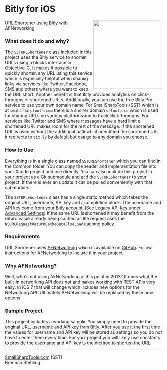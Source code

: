 Bitly for iOS
=============

<img src="https://raw.github.com/brennanMKE/BitlyForiOS/master/URLShortener.png" width="220" align="right" />

URL Shortener using Bitly with AFNetworking

### What does it do and why?

The `SSTURLShortener` class included in this project uses the Bitly service to shorten URLs using a blocks interface in Objective-C. It makes it possible to quickly shorten any URL using this service which is especially helpful when sharing links via services like Twitter, Facebook, SMS and others where you want to keep the URL short. Another benefit is that Bitly provides analytics on click-throughs of shortened URLs. Additionally, you can use the free Bitly Pro service to use your own domain name. For SmallSharpTools (SST) which is at `smallsharptools.com` there is a shorter domain `sstools.co` which is used for sharing URLs on various platforms and to track click-throughs. For services like Twitter and SMS where messages have a hard limit a shortened URL makes room for the rest of the message. If the shortened URL is used without the additional path which identified the shortened URL it redirects to `bit.ly` by default but can go to any domain you choose.

### How to Use

Everything is in a single class named `SSTURLShortener` which you can find in the Common folder. You can copy the header and implementation file into your Xcode project and use directly. You can also include this project in your project as a Git submodule and add the `SSTURLShortener` to your project. If there is ever an update it can be pulled conveniently with that submodule.

The `SSTURLShortener` class has a single static method which takes the original URL, username, API key and a completion block. The username and API key come from your Bitly account. (See Legacy API Key under [Advanced Settings](https://bitly.com/a/settings/advanced)) If the same URL is shortened it may benefit from the return value already being cached as the request uses the `NSURLRequestReturnCacheDataElseLoad` caching policy.

### Requirements

URL Shortener uses [AFNetworking](http://afnetworking.com/) which is available on [GitHub](https://github.com/AFNetworking/AFNetworking). Follow instructions for AFNetworking to include it in your project.

### Why AFNetworking?

Well, who's not using AFNetworking at this point in 2013? It does what the built-in networking API does not and makes working with REST APIs very easy. In iOS 7 that will change which includes new options for the Networking API. Ultimately AFNetworking will be replaced by these new options.

### Sample Project

This project includes a working sample. You simply need to provide the original URL, username and API key from Bitly. After you use it the first time the values for username and API key will be stored as settings so you do not have to enter them every time. For your project you will likely use constants to provide the username and API key to the method to shorten the URL.

-----

[SmallSharpTools.com](http://www.smallsharptools.com/) (SST)  
Brennan Stehling

